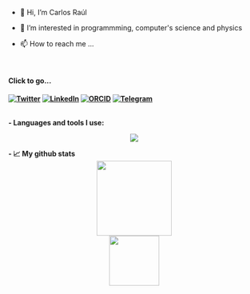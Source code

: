 - 👋 Hi, I’m Carlos Raúl

- 👀 I’m interested in programmming, computer's science and physics

- 📫 How to reach me ...
<br>
<h4> Click to go...<h4> 
  
[![Twitter][1.2]][1] [![LinkedIn][2.2]][2] [![ORCID][3.2]][3] [![Telegram][4.2]][4]
  
[1.2]: https://s4.uupload.ir/files/twitter_prkb.png
[2.2]: https://s4.uupload.ir/files/linkedin_amwn.png
[3.2]: https://scontent.flim20-1.fna.fbcdn.net/v/t39.30808-6/302436311_1606262603109399_4920238760579808178_n.jpg?stp=cp0_dst-jpg&_nc_cat=102&ccb=1-7&_nc_sid=730e14&_nc_eui2=AeHZWDH3uCVXmcdcT1UxGsT5EpFMZSOR1FUSkUxlI5HUVSbqi-F2EFlZkMCFXe1bjnKyP5iMo-Q3JBIMFOgTjeyI&_nc_ohc=Dq_VX_XvAIcAX8df0oy&_nc_ht=scontent.flim20-1.fna&oh=00_AT-KiALcABSIUyArNz9p7VPMzsehr8st3pG1IX4qj7LnMQ&oe=63200B9E
[4.2]: https://s4.uupload.ir/files/telegram_q47u.png
  
[1]: https://twitter.com/Carlos_CrlsPrm
[2]: https://www.linkedin.com/in/carlos-ra%C3%BAl-p-s-b2b86624b/
[3]: https://orcid.org/0000-0003-2164-5265
[4]: https://telegram.me/Carlos_Raul_CrlsRl
  
<br>
- Languages and tools I use:  
<p align="center">
  <a href="https://skillicons.dev">
    <img src="https://skillicons.dev/icons?i=bash,linux,git,github,vscode,vim,neovim,latex,fortran,py,ai,ps" />
  </a>
</p>
- 📈 My github stats

<div align="center">
  <img height="150px" src="https://github-readme-stats.vercel.app/api?username=CrlsPrm&show_icons=true&theme=dark" />
 </div>
 <div align="center">
  <img height="100px" src="https://github-readme-stats.vercel.app/api/top-langs/?username=CrlsPrm&hide=html&layout=compact&theme=dark" />
 </div>
<!---
CrlsPrm/CrlsPrm is a ✨ special ✨ repository because its `README.md` (this file) appears on your GitHub profile.
You can click the Preview link to take a look at your changes.
--->

